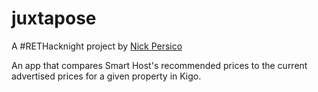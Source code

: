 # juxtapose

A #RETHacknight project by [Nick Persico](http://www.twitter.com/nickpersico)

An app that compares Smart Host's recommended prices to the current advertised
prices for a given property in Kigo.
